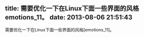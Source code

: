 title: 需要优化一下在Linux下面一些界面的风格emotions_11。
date: 2013-08-06 21:51:43
---

需要优化一下在Linux下面一些界面的风格[emotions_11]。